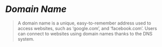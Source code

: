 # ***Domain Name***

> A domain name is a unique, easy-to-remember address used to access websites, such as ‘google.com’, and ‘facebook.com’. Users can connect to websites using domain names thanks to the DNS system.